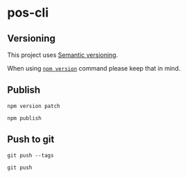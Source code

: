 # pos-cli

## Versioning

This project uses [Semantic versioning](https://semver.org/).

When using [`npm version`](https://docs.npmjs.com/cli/version) command please keep that in mind.

## Publish

    npm version patch

    npm publish

## Push to git

    git push --tags

    git push